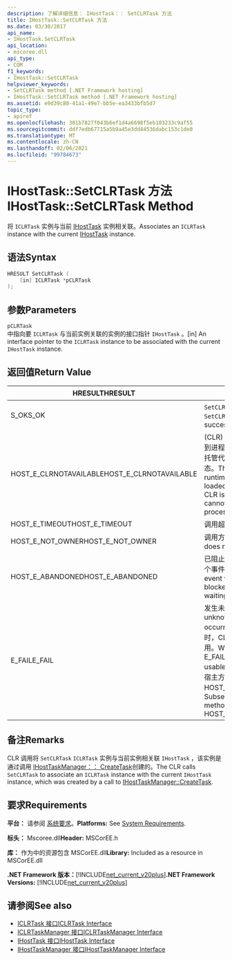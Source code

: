 ```yaml
---
description: 了解详细信息： IHostTask：： SetCLRTask 方法
title: IHostTask::SetCLRTask 方法
ms.date: 03/30/2017
api_name:
- IHostTask.SetCLRTask
api_location:
- mscoree.dll
api_type:
- COM
f1_keywords:
- IHostTask::SetCLRTask
helpviewer_keywords:
- SetCLRTask method [.NET Framework hosting]
- IHostTask::SetCLRTask method [.NET Framework hosting]
ms.assetid: e9d39c80-41a1-49e7-bb5e-ea3433bfb5d7
topic_type:
- apiref
ms.openlocfilehash: 381b7827f043b6ef1d4a6698f5eb103233c9af55
ms.sourcegitcommit: ddf7edb67715a5b9a45e3dd44536dabc153c1de0
ms.translationtype: MT
ms.contentlocale: zh-CN
ms.lasthandoff: 02/06/2021
ms.locfileid: "99784673"
---
```

# <a name="ihosttasksetclrtask-method"></a><span data-ttu-id="cb438-103">IHostTask::SetCLRTask 方法</span><span class="sxs-lookup"><span data-stu-id="cb438-103">IHostTask::SetCLRTask Method</span></span>

<span data-ttu-id="cb438-104">将 `ICLRTask` 实例与当前 [IHostTask](ihosttask-interface.md) 实例相关联。</span><span class="sxs-lookup"><span data-stu-id="cb438-104">Associates an `ICLRTask` instance with the current [IHostTask](ihosttask-interface.md) instance.</span></span>  
  
## <a name="syntax"></a><span data-ttu-id="cb438-105">语法</span><span class="sxs-lookup"><span data-stu-id="cb438-105">Syntax</span></span>  
  
```cpp  
HRESULT SetCLRTask (  
    [in] ICLRTask *pCLRTask  
);  
```  
  
## <a name="parameters"></a><span data-ttu-id="cb438-106">参数</span><span class="sxs-lookup"><span data-stu-id="cb438-106">Parameters</span></span>  

 `pCLRTask`  
 <span data-ttu-id="cb438-107">中指向要 `ICLRTask` 与当前实例关联的实例的接口指针 `IHostTask` 。</span><span class="sxs-lookup"><span data-stu-id="cb438-107">[in] An interface pointer to the `ICLRTask` instance to be associated with the current `IHostTask` instance.</span></span>  
  
## <a name="return-value"></a><span data-ttu-id="cb438-108">返回值</span><span class="sxs-lookup"><span data-stu-id="cb438-108">Return Value</span></span>  
  
|<span data-ttu-id="cb438-109">HRESULT</span><span class="sxs-lookup"><span data-stu-id="cb438-109">HRESULT</span></span>|<span data-ttu-id="cb438-110">说明</span><span class="sxs-lookup"><span data-stu-id="cb438-110">Description</span></span>|  
|-------------|-----------------|  
|<span data-ttu-id="cb438-111">S_OK</span><span class="sxs-lookup"><span data-stu-id="cb438-111">S_OK</span></span>|<span data-ttu-id="cb438-112">`SetCLRTask` 已成功返回。</span><span class="sxs-lookup"><span data-stu-id="cb438-112">`SetCLRTask` returned successfully.</span></span>|  
|<span data-ttu-id="cb438-113">HOST_E_CLRNOTAVAILABLE</span><span class="sxs-lookup"><span data-stu-id="cb438-113">HOST_E_CLRNOTAVAILABLE</span></span>|<span data-ttu-id="cb438-114"> (CLR) 的公共语言运行时未加载到进程中，或 CLR 处于无法运行托管代码或成功处理调用的状态。</span><span class="sxs-lookup"><span data-stu-id="cb438-114">The common language runtime (CLR) has not been loaded into a process, or the CLR is in a state in which it cannot run managed code or process the call successfully.</span></span>|  
|<span data-ttu-id="cb438-115">HOST_E_TIMEOUT</span><span class="sxs-lookup"><span data-stu-id="cb438-115">HOST_E_TIMEOUT</span></span>|<span data-ttu-id="cb438-116">调用超时。</span><span class="sxs-lookup"><span data-stu-id="cb438-116">The call timed out.</span></span>|  
|<span data-ttu-id="cb438-117">HOST_E_NOT_OWNER</span><span class="sxs-lookup"><span data-stu-id="cb438-117">HOST_E_NOT_OWNER</span></span>|<span data-ttu-id="cb438-118">调用方不拥有该锁。</span><span class="sxs-lookup"><span data-stu-id="cb438-118">The caller does not own the lock.</span></span>|  
|<span data-ttu-id="cb438-119">HOST_E_ABANDONED</span><span class="sxs-lookup"><span data-stu-id="cb438-119">HOST_E_ABANDONED</span></span>|<span data-ttu-id="cb438-120">已阻止的线程或纤程正在等待某个事件时，该事件被取消。</span><span class="sxs-lookup"><span data-stu-id="cb438-120">An event was canceled while a blocked thread or fiber was waiting on it.</span></span>|  
|<span data-ttu-id="cb438-121">E_FAIL</span><span class="sxs-lookup"><span data-stu-id="cb438-121">E_FAIL</span></span>|<span data-ttu-id="cb438-122">发生未知的灾难性故障。</span><span class="sxs-lookup"><span data-stu-id="cb438-122">An unknown catastrophic failure occurred.</span></span> <span data-ttu-id="cb438-123">当方法返回 E_FAIL 时，CLR 在该进程内将不再可用。</span><span class="sxs-lookup"><span data-stu-id="cb438-123">When a method returns E_FAIL, the CLR is no longer usable within the process.</span></span> <span data-ttu-id="cb438-124">对宿主方法的后续调用会返回 HOST_E_CLRNOTAVAILABLE。</span><span class="sxs-lookup"><span data-stu-id="cb438-124">Subsequent calls to hosting methods return HOST_E_CLRNOTAVAILABLE.</span></span>|  
  
## <a name="remarks"></a><span data-ttu-id="cb438-125">备注</span><span class="sxs-lookup"><span data-stu-id="cb438-125">Remarks</span></span>  

 <span data-ttu-id="cb438-126">CLR 调用将 `SetCLRTask` `ICLRTask` 实例与当前实例相关联 `IHostTask` ，该实例是通过调用 [IHostTaskManager：： CreateTask](ihosttaskmanager-createtask-method.md)创建的。</span><span class="sxs-lookup"><span data-stu-id="cb438-126">The CLR calls `SetCLRTask` to associate an `ICLRTask` instance with the current `IHostTask` instance, which was created by a call to [IHostTaskManager::CreateTask](ihosttaskmanager-createtask-method.md).</span></span>  
  
## <a name="requirements"></a><span data-ttu-id="cb438-127">要求</span><span class="sxs-lookup"><span data-stu-id="cb438-127">Requirements</span></span>  

 <span data-ttu-id="cb438-128">**平台：** 请参阅 [系统要求](../../get-started/system-requirements.md)。</span><span class="sxs-lookup"><span data-stu-id="cb438-128">**Platforms:** See [System Requirements](../../get-started/system-requirements.md).</span></span>  
  
 <span data-ttu-id="cb438-129">**标头：** Mscoree.dll</span><span class="sxs-lookup"><span data-stu-id="cb438-129">**Header:** MSCorEE.h</span></span>  
  
 <span data-ttu-id="cb438-130">**库：** 作为中的资源包含 MSCorEE.dll</span><span class="sxs-lookup"><span data-stu-id="cb438-130">**Library:** Included as a resource in MSCorEE.dll</span></span>  
  
 <span data-ttu-id="cb438-131">**.NET Framework 版本：**[!INCLUDE[net_current_v20plus](../../../../includes/net-current-v20plus-md.md)]</span><span class="sxs-lookup"><span data-stu-id="cb438-131">**.NET Framework Versions:** [!INCLUDE[net_current_v20plus](../../../../includes/net-current-v20plus-md.md)]</span></span>  
  
## <a name="see-also"></a><span data-ttu-id="cb438-132">请参阅</span><span class="sxs-lookup"><span data-stu-id="cb438-132">See also</span></span>

- [<span data-ttu-id="cb438-133">ICLRTask 接口</span><span class="sxs-lookup"><span data-stu-id="cb438-133">ICLRTask Interface</span></span>](iclrtask-interface.md)
- [<span data-ttu-id="cb438-134">ICLRTaskManager 接口</span><span class="sxs-lookup"><span data-stu-id="cb438-134">ICLRTaskManager Interface</span></span>](iclrtaskmanager-interface.md)
- [<span data-ttu-id="cb438-135">IHostTask 接口</span><span class="sxs-lookup"><span data-stu-id="cb438-135">IHostTask Interface</span></span>](ihosttask-interface.md)
- [<span data-ttu-id="cb438-136">IHostTaskManager 接口</span><span class="sxs-lookup"><span data-stu-id="cb438-136">IHostTaskManager Interface</span></span>](ihosttaskmanager-interface.md)
